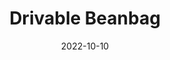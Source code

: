 ---
title: "Drivable Beanbag"
title_img: "beanbag/thad.jpg"
title_classes: "square"
title_styles: ""

date: 2022-10-10
draft: false
layout: collage

wrapper_classes: ""
cards:
  - styles: "text-align: left"
    body: >
      People have made drivable chairs, and couches. Even hammocks! But I haven't seen a drivable beanbag...

  - styles: "width: 40rem;"
    raw_html: '<iframe width="560" height="315" src="https://www.youtube.com/embed/xHozvgy_H58" title="YouTube video player" frameborder="0" allow="accelerometer; autoplay; clipboard-write; encrypted-media; gyroscope; picture-in-picture; web-share" allowfullscreen></iframe>'

  - img: "beanbag/esc.jpg"
    classes: "square"
    styles: "width: 40rem;"
    caption: "Electronics"
  
  - body: >
      The electronics are some 1kW brushless (sensored) motors usually used for electric skateboards. Cheap ones though. These are driven by a Flipsky ESC, which is fed PWM signal from a little arduino Nano, which recieves joystick data from a wireless PS2 controller. All the power comes from three 12V lead-acid batteries (the size used in FRC) in series for a 36V system.

      It took a while to get the motors configured and working with vesc. When I got the ESCs working, it was a big relief.

  - img: "beanbag/4wd.jpg"
    styles: "width: 40rem;"
    caption: "Original Base Design"

  - body: >
      We started out with a 4WD concept. That seemed like a great idea... until we started trying to turn. So, going to 6WD could have been better, but I was going to bring this to the 24 hours of lemons as a pit vehicle. I needed something to work ASAP. We removed the front wheels and replaced them with a set of plain swivel casters. Perfect. We're turning now!

  - styles: "width: 40rem;"
    raw_html: '<iframe width="560" height="315" src="https://www.youtube.com/embed/gbozpVjKccw" title="YouTube video player" frameborder="0" allow="accelerometer; autoplay; clipboard-write; encrypted-media; gyroscope; picture-in-picture; web-share" allowfullscreen></iframe>'

  - body: >
      Now these were cheapo casters. I knew they would probably fail on me, so I brought replacements to the Lemons race. And oh yes they failed - but no sooner than they needed to. They lasted long enough to drive around the grounds.

      But when we got back, something had to change. I designed some really heavy-duty casters with tapered needle roller bearings and some super sweet pneumatic wheels. These have been working much better with little problem.

      But the rear tires were still a problem. They were just cheapo tires from harbor freight. Not even rubber really, just a gummy plastic.

      Good thing at the time I worked at a place that made wheelchairs. I got some more durable, larger wheels we weren't using any more and put those on instead.

---